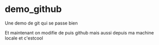 # demo_github
Une demo de git qui se passe bien

Et maintenant on modifie de puis github
mais aussi depuis ma machine locale
et c'estcool
